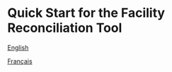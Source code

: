 # Quick Start for the Facility Reconciliation Tool

[English](en/index.md)  

[Français](fr/index.md)

